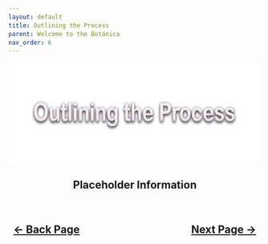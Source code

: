 ```yaml
---
layout: default
title: Outlining the Process
parent: Welcome to the Botánica
nav_order: 6
---
```


<style>
  .navigation-container {
    display: flex;
    justify-content: space-between;
    align-items: center;
    width: 100%;
  }
  
  .nav-button {
    margin: 10px;
  }
</style>

<p align="center">
  <img width="650" height="200" src="../../assets/Header-OutliningTheProcess.png">
</p>

<h2 align="center">Placeholder Information</h2>

<h2 align="center">
  <br>
  <div class="navigation-container">
    <a class="nav-button" href="04-GeneralTerms.html">&larr; Back Page</a>
    <a class="nav-button" href="../../notinghardware/01-Introduction/index">Next Page &rarr;</a>
  </div>
  <br>
</h2>
